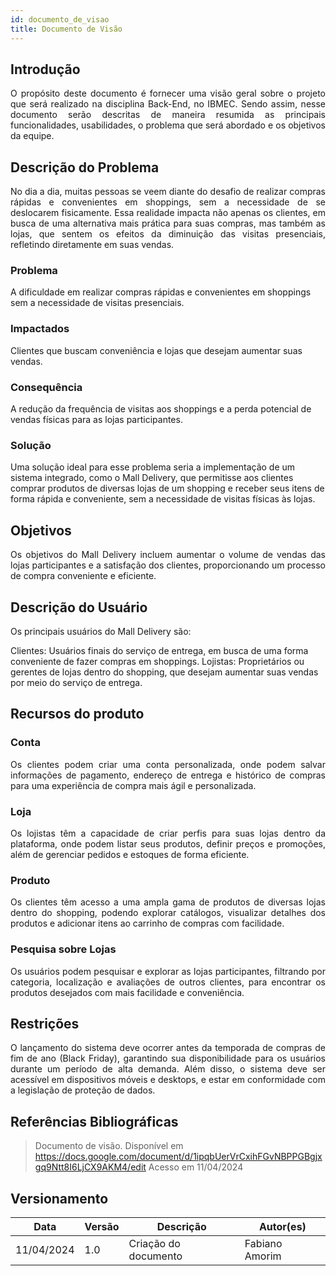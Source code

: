 ```yaml
---
id: documento_de_visao
title: Documento de Visão
---
```

## Introdução

<p align = "justify">
O propósito deste documento é fornecer uma visão geral sobre o projeto que será realizado na disciplina Back-End, no IBMEC. Sendo assim, nesse documento serão descritas de maneira resumida as principais funcionalidades, usabilidades, o problema que será abordado e os objetivos da equipe.
</p>

## Descrição do Problema 

<p align = "justify">
No dia a dia, muitas pessoas se veem diante do desafio de realizar compras rápidas e convenientes em shoppings, sem a necessidade de se deslocarem fisicamente. Essa realidade impacta não apenas os clientes, em busca de uma alternativa mais prática para suas compras, mas também as lojas, que sentem os efeitos da diminuição das visitas presenciais, refletindo diretamente em suas vendas.
</p>

### Problema

A dificuldade em realizar compras rápidas e convenientes em shoppings sem a necessidade de visitas presenciais.

### Impactados

Clientes que buscam conveniência e lojas que desejam aumentar suas vendas.

### Consequência

A redução da frequência de visitas aos shoppings e a perda potencial de vendas físicas para as lojas participantes.

### Solução

Uma solução ideal para esse problema seria a implementação de um sistema integrado, como o Mall Delivery, que permitisse aos clientes comprar produtos de diversas lojas de um shopping e receber seus itens de forma rápida e conveniente, sem a necessidade de visitas físicas às lojas.

## Objetivos

<p align = "justify">
Os objetivos do Mall Delivery incluem aumentar o volume de vendas das lojas participantes e a satisfação dos clientes, proporcionando um processo de compra conveniente e eficiente.
</p>

## Descrição do Usuário 

<p align = "justify">
Os principais usuários do Mall Delivery são:

Clientes: Usuários finais do serviço de entrega, em busca de uma forma conveniente de fazer compras em shoppings.
Lojistas: Proprietários ou gerentes de lojas dentro do shopping, que desejam aumentar suas vendas por meio do serviço de entrega.
</p>

## Recursos do produto

### Conta

<p align = "justify">
Os clientes podem criar uma conta personalizada, onde podem salvar informações de pagamento, endereço de entrega e histórico de compras para uma experiência de compra mais ágil e personalizada.
</p>

### Loja

<p align = "justify">
Os lojistas têm a capacidade de criar perfis para suas lojas dentro da plataforma, onde podem listar seus produtos, definir preços e promoções, além de gerenciar pedidos e estoques de forma eficiente.
</p>

### Produto

<p align = "justify">
Os clientes têm acesso a uma ampla gama de produtos de diversas lojas dentro do shopping, podendo explorar catálogos, visualizar detalhes dos produtos e adicionar itens ao carrinho de compras com facilidade.
</p>

### Pesquisa sobre Lojas

<p align = "justify">
Os usuários podem pesquisar e explorar as lojas participantes, filtrando por categoria, localização e avaliações de outros clientes, para encontrar os produtos desejados com mais facilidade e conveniência.
</p>

## Restrições

<p align = "justify">
O lançamento do sistema deve ocorrer antes da temporada de compras de fim de ano (Black Friday), garantindo sua disponibilidade para os usuários durante um período de alta demanda. Além disso, o sistema deve ser acessível em dispositivos móveis e desktops, e estar em conformidade com a legislação de proteção de dados.
</p>

## Referências Bibliográficas

> Documento de visão. Disponível em https://docs.google.com/document/d/1ipqbUerVrCxihFGvNBPPGBgjxgq9Ntt8I6LjCX9AKM4/edit Acesso em 11/04/2024


## Versionamento
| Data | Versão | Descrição | Autor(es) |
| -- | -- | -- | -- |
| 11/04/2024 | 1.0 | Criação do documento | Fabiano Amorim | 
